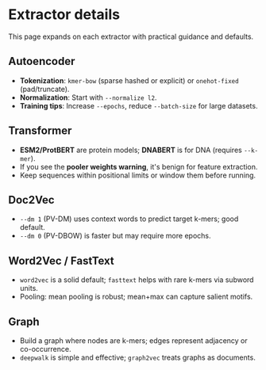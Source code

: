
# Extractor details

This page expands on each extractor with practical guidance and defaults.

## Autoencoder
- **Tokenization**: `kmer-bow` (sparse hashed or explicit) or `onehot-fixed` (pad/truncate).
- **Normalization**: Start with `--normalize l2`.
- **Training tips**: Increase `--epochs`, reduce `--batch-size` for large datasets.

## Transformer
- **ESM2/ProtBERT** are protein models; **DNABERT** is for DNA (requires `--k-mer`).
- If you see the **pooler weights warning**, it's benign for feature extraction.
- Keep sequences within positional limits or window them before running.

## Doc2Vec
- `--dm 1` (PV-DM) uses context words to predict target k-mers; good default.
- `--dm 0` (PV-DBOW) is faster but may require more epochs.

## Word2Vec / FastText
- `word2vec` is a solid default; `fasttext` helps with rare k-mers via subword units.
- Pooling: mean pooling is robust; mean+max can capture salient motifs.

## Graph
- Build a graph where nodes are k-mers; edges represent adjacency or co-occurrence.
- `deepwalk` is simple and effective; `graph2vec` treats graphs as documents.
